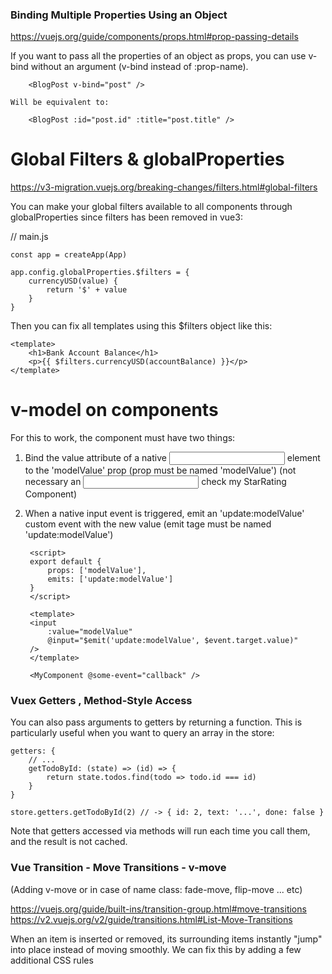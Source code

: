 
### Binding Multiple Properties Using an Object

https://vuejs.org/guide/components/props.html#prop-passing-details

If you want to pass all the properties of an object as props, you can use 
v-bind without an argument (v-bind instead of :prop-name).

        <BlogPost v-bind="post" />

    Will be equivalent to:
    
        <BlogPost :id="post.id" :title="post.title" />



# Global Filters & globalProperties

https://v3-migration.vuejs.org/breaking-changes/filters.html#global-filters


You can make your global filters available to all components through 
globalProperties since filters has been removed in vue3:

// main.js

    const app = createApp(App)

    app.config.globalProperties.$filters = {
        currencyUSD(value) {
            return '$' + value
        }
    }

Then you can fix all templates using this $filters object like this:


    <template>
        <h1>Bank Account Balance</h1>
        <p>{{ $filters.currencyUSD(accountBalance) }}</p>
    </template>


# v-model on components

For this to work, the <CustomInput> component must have two things:

1. Bind the value attribute of a native <input> element to the 'modelValue' prop 
    (prop must be named 'modelValue') (not necessary an <input> check my StarRating Component)

2. When a native input event is triggered, emit an 'update:modelValue' custom event with the new value
    (emit tage must be named 'update:modelValue')

    <!-- CustomInput.vue -->

        <script>
        export default {
            props: ['modelValue'],
            emits: ['update:modelValue']
        }
        </script>

        <template>
        <input
            :value="modelValue"
            @input="$emit('update:modelValue', $event.target.value)"
        />
        </template>

    <!-- Parent.vue -->
        <MyComponent @some-event="callback" />


### Vuex Getters , Method-Style Access

You can also pass arguments to getters by returning a function. This is
particularly useful when you want to query an array in the store:

    getters: {
        // ...
        getTodoById: (state) => (id) => {
            return state.todos.find(todo => todo.id === id)
        }
    }

    store.getters.getTodoById(2) // -> { id: 2, text: '...', done: false }

Note that getters accessed via methods will run each time you call them,
and the result is not cached.


### Vue Transition - Move Transitions - v-move 

(Adding v-move or in case of name class: fade-move, flip-move ... etc)

https://vuejs.org/guide/built-ins/transition-group.html#move-transitions
https://v2.vuejs.org/v2/guide/transitions.html#List-Move-Transitions 

When an item is inserted or removed, its surrounding items instantly
"jump" into place instead of moving smoothly. We can fix this by adding
a few additional CSS rules